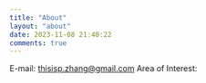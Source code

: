 ```yaml
---
title: "About"
layout: "about"
date: 2023-11-08 21:40:22
comments: true
---
```


E-mail: thisisp.zhang@gmail.com
Area of Interest: 